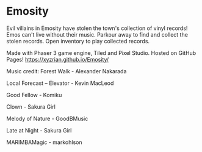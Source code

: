 # Emosity
Evil villains in Emosity have stolen the town's collection of vinyl records! Emos can't live without their music. Parkour away to find and collect the stolen records. Open inventory to play collected records. 

Made with Phaser 3 game engine, Tiled and Pixel Studio. Hosted on GitHub Pages! https://xyzrian.github.io/Emosity/

Music credit:
Forest Walk - Alexander Nakarada

Local Forecast – Elevator - Kevin MacLeod

Good Fellow - Komiku 

Clown - Sakura Girl

Melody of Nature - GoodBMusic

Late at Night - Sakura Girl

MARIMBAMagic - markohlson
